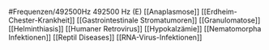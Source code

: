 #Frequenzen/492500Hz
492500 Hz (E)
[[Anaplasmose]]
[[Erdheim-Chester-Krankheit]]
[[Gastrointestinale Stromatumoren]]
[[Granulomatose]]
[[Helminthiasis]]
[[Humaner Retrovirus]]
[[Hypokalzämie]]
[[Nematomorpha Infektionen]]
[[Reptil Diseases]]
[[RNA-Virus-Infektionen]]